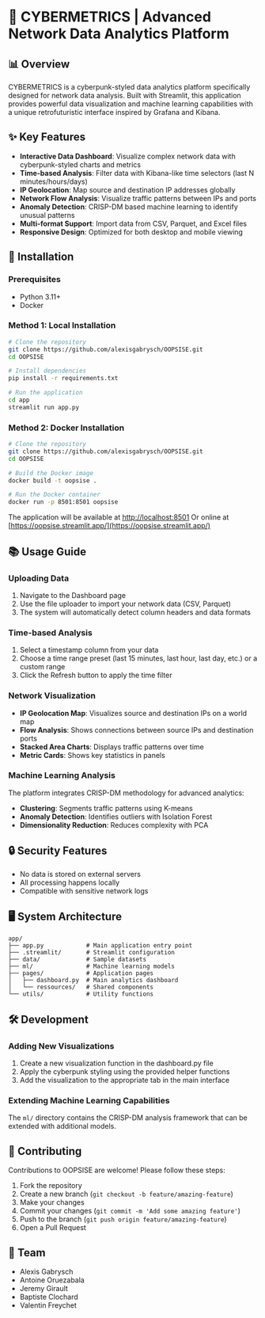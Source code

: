 # 🚀 CYBERMETRICS | Advanced Network Data Analytics Platform

## 📊 Overview
CYBERMETRICS is a cyberpunk-styled data analytics platform specifically designed for network data analysis. Built with Streamlit, this application provides powerful data visualization and machine learning capabilities with a unique retrofuturistic interface inspired by Grafana and Kibana.

## ✨ Key Features
- **Interactive Data Dashboard**: Visualize complex network data with cyberpunk-styled charts and metrics
- **Time-based Analysis**: Filter data with Kibana-like time selectors (last N minutes/hours/days)
- **IP Geolocation**: Map source and destination IP addresses globally
- **Network Flow Analysis**: Visualize traffic patterns between IPs and ports
- **Anomaly Detection**: CRISP-DM based machine learning to identify unusual patterns
- **Multi-format Support**: Import data from CSV, Parquet, and Excel files
- **Responsive Design**: Optimized for both desktop and mobile viewing

## 🔧 Installation

### Prerequisites
- Python 3.11+
- Docker 

### Method 1: Local Installation
```bash
# Clone the repository
git clone https://github.com/alexisgabrysch/OOPSISE.git
cd OOPSISE

# Install dependencies
pip install -r requirements.txt

# Run the application
cd app
streamlit run app.py
```

### Method 2: Docker Installation
```bash
# Clone the repository
git clone https://github.com/alexisgabrysch/OOPSISE.git
cd OOPSISE

# Build the Docker image
docker build -t oopsise .

# Run the Docker container
docker run -p 8501:8501 oopsise
```

The application will be available at [http://localhost:8501](http://localhost:8501)
Or online at [https://oopsise.streamlit.app/](https://oopsise.streamlit.app/)

## 📚 Usage Guide

### Uploading Data
1. Navigate to the Dashboard page
2. Use the file uploader to import your network data (CSV, Parquet)
3. The system will automatically detect column headers and data formats

### Time-based Analysis
1. Select a timestamp column from your data
2. Choose a time range preset (last 15 minutes, last hour, last day, etc.) or a custom range
3. Click the Refresh button to apply the time filter

### Network Visualization
- **IP Geolocation Map**: Visualizes source and destination IPs on a world map
- **Flow Analysis**: Shows connections between source IPs and destination ports
- **Stacked Area Charts**: Displays traffic patterns over time
- **Metric Cards**: Shows key statistics in panels

### Machine Learning Analysis
The platform integrates CRISP-DM methodology for advanced analytics:
- **Clustering**: Segments traffic patterns using K-means
- **Anomaly Detection**: Identifies outliers with Isolation Forest
- **Dimensionality Reduction**: Reduces complexity with PCA

## 🔒 Security Features
- No data is stored on external servers
- All processing happens locally
- Compatible with sensitive network logs

## 🖥️ System Architecture
```
app/
├── app.py            # Main application entry point
├── .streamlit/       # Streamlit configuration
├── data/             # Sample datasets
├── ml/               # Machine learning models
├── pages/            # Application pages
│   ├── dashboard.py  # Main analytics dashboard
│   └── ressources/   # Shared components
└── utils/            # Utility functions
```

## 🛠️ Development

### Adding New Visualizations
1. Create a new visualization function in the dashboard.py file
2. Apply the cyberpunk styling using the provided helper functions
3. Add the visualization to the appropriate tab in the main interface

### Extending Machine Learning Capabilities
The `ml/` directory contains the CRISP-DM analysis framework that can be extended with additional models.

## 🤝 Contributing
Contributions to OOPSISE are welcome! Please follow these steps:
1. Fork the repository
2. Create a new branch (`git checkout -b feature/amazing-feature`)
3. Make your changes
4. Commit your changes (`git commit -m 'Add some amazing feature'`)
5. Push to the branch (`git push origin feature/amazing-feature`)
6. Open a Pull Request


## 👥 Team
- Alexis Gabrysch
- Antoine Oruezabala
- Jeremy Girault
- Baptiste Clochard
- Valentin Freychet

